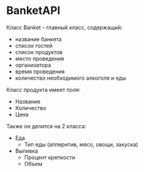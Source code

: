 # BanketAPI

Класс Banket - главный класс, содержащий:
 - название банкета
 - список гостей
 - список продуктов
 - место проведения
 - организатора
 - время проведения
 - количество необходимого алкоголя и еды

Класс продукта имеет поля:
  - Название
  - Количество
  - Цена

Также он делится на 2 класса:
 - Еда
   - Тип еды (апперитив, мясо, овощи, закуска)
 - Выпивка
   - Процент крепкости 
   - Объем
